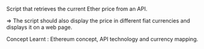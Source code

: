Script that retrieves the current Ether price from an API.

=> The script should also display the price in different fiat currencies and displays it on a web page. 

Concept Learnt : Ethereum concept, API technology and currency mapping.
